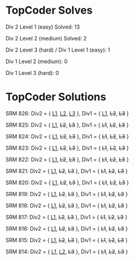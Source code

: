 # TopCoder Solves

Div 2 Level 1 (easy) Solved: 13

Div 2 Level 2 (medium) Solved: 2

Div 2 Level 3 (hard) / Div 1 Level 1 (easy): 1

Div 1 Level 2 (medium): 0

Div 1 Level 3 (hard): 0

# TopCoder Solutions

SRM 826: Div2 = { [L1](/SRM%20826/GetGas.cpp), [L2](/SRM%20826/VisitPoints.cpp), [L3](/SRM%20826/TwoFairDice.cpp) }, 
         Div1 = { [L1](/SRM%20826/TwoFairDice.cpp), ~~L2~~, ~~L3~~ }
         
SRM 825: Div2 = { [L1](/SRM%20825/FindBob.cpp), ~~L2~~, ~~L3~~ }, 
         Div1 = { ~~L1~~, ~~L2~~, ~~L3~~ }
         
SRM 824: Div2 = { [L1](/SRM%20824/SubtractionGenerator.cpp), ~~L2~~, ~~L3~~ }, 
         Div1 = { ~~L1~~, ~~L2~~, ~~L3~~ }
         
SRM 823: Div2 = { [L1](/SRM%20823/OxToTiger.cpp), ~~L2~~, ~~L3~~ }, 
         Div1 = { ~~L1~~, ~~L2~~, ~~L3~~ }

SRM 822: Div2 = { [L1](/SRM%20822/MakeItDivisible.cpp), ~~L2~~, ~~L3~~ }, 
         Div1 = { ~~L1~~, ~~L2~~, ~~L3~~ }
         
SRM 821: Div2 = { [L1](/SRM%20821/AssignPoints.cpp), ~~L2~~, ~~L3~~ }, 
         Div1 = { ~~L1~~, ~~L2~~, ~~L3~~ }
         
SRM 820: Div2 = { [L1](/SRM%20820/NailingABanner.cpp), ~~L2~~, ~~L3~~ }, 
         Div1 = { ~~L1~~, ~~L2~~, ~~L3~~ }
              
SRM 819: Div2 = { [L1](/SRM%20819/DecimalCoins.cpp), ~~L2~~, ~~L3~~ }, 
         Div1 = { ~~L1~~, ~~L2~~, ~~L3~~ }

SRM 818: Div2 = { [L1](/SRM%20818/GlobalWarmingCheck.cpp), ~~L2~~, ~~L3~~ }, 
         Div1 = { ~~L1~~, ~~L2~~, ~~L3~~ }

SRM 817: Div2 = { [L1](/SRM%20817/ShoppingStickers.cpp), ~~L2~~, ~~L3~~ }, 
         Div1 = { ~~L1~~, ~~L2~~, ~~L3~~ }
         
SRM 816: Div2 = { [L1](/SRM%20816/AirportCodes.cpp), ~~L2~~, ~~L3~~ }, 
         Div1 = { ~~L1~~, ~~L2~~, ~~L3~~ }
         
SRM 815: Div2 = { [L1](/SRM%20815/SunShroom.cpp), ~~L2~~, ~~L3~~ }, 
         Div1 = { ~~L1~~, ~~L2~~, ~~L3~~ }
         
SRM 814: Div2 = { [L1](/SRM%20814/StepHopJumpEasy.cpp), [L2](/SRM%20814/StepHopJumpMedium.cpp), ~~L3~~ }, 
         Div1 = { ~~L1~~, ~~L2~~, ~~L3~~ }
